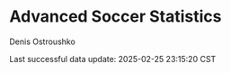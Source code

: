 # Advanced Soccer Statistics
Denis Ostroushko

<!-- gfm -->

Last successful data update: 2025-02-25 23:15:20 CST
